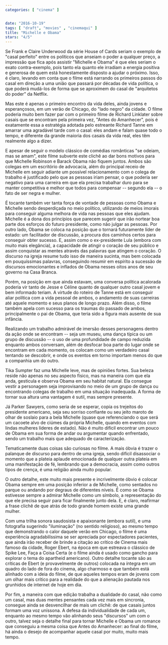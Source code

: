 ```yaml
---
categories: [ "cinema" ]


date: "2016-10-19"
tags: [ "draft", "movies" , "cinemaqui" ]
title: "Michelle e Obama"
stars: "4/5"
---
```


Se Frank e Claire Underwood da série House of Cards seriam o exemplo de "casal perfeito" entre os políticos que anseiam o poder a qualquer preço, a impressão que fica após assistir "Michelle e Obama" é que eles seriam o exato contra-exemplo, pois tanto ela quanto ele irradiam a energia positiva e generosa de quem está honestamente disposto a ajudar o próximo. Isso, é claro, levando em conta que o filme está narrando os primeiros passos do casal em direção a uma união que passará por décadas de vida política, o que poderá mudá-los de forma que se aproximem do casal de "arquitetos do poder" da Netflix.

Mas este é apenas o primeiro encontro da vida deles, ainda jovens e esperançosos, em um verão de Chicago, do "lado negro" da cidade. O filme poderia muito bem fazer par com o primeiro filme de Richard Linklater sobre casais que se encontram pela primeira vez, "Antes do Amanhecer", pois é exatamente essa a estratégia adotada pelo estreante Richard Tanne em amarrar uma agradável tarde com o casal: eles andam e falam quase todo o tempo, e diferente da grande maioria dos casais da vida real, eles têm realmente algo a dizer.

E apesar de seguir o modelo clássico de comédias românticas "se odeiam, mas se amam", este filme subverte este clichê ao dar bons motivos para que Michelle Robinson e Barack Obama não fiquem juntos. Ambos são colegas em um escritório de advocacia, além do principal receio de Michelle em seguir adiante um possível relacionamento com o colega de trabalho é justificado pelo que as pessoas iriam pensar, o que poderia ser negativo para uma carreira em que ela precisa trabalhar duro para se manter competitiva e melhor que todos para compensar -- segundo ela -- o fato de ser negra e mulher.

É tocante também ver tanta força de vontade de pessoas como Obama e Michelle sendo desperdiçada no meio político, utilizando de meios imorais para conseguir alguma melhora de vida nas pessoas que eles ajudam. Michelle é a dona dos princípios que parecem sugerir que irão nortear boa parte dos esforços do futuro presidente, como não julgar as pessoas. Por outro lado, Obama se coloca na posição que o tornará futuramente líder de estado: um facilitador de discussão, a procura dos caminhos certos para conseguir obter sucesso. E, assim como o ex-presidente Lula (embora com muito mais elegância), a capacidade de atingir o coração de seu público e assim conquistar as mentes através das palavras que atingem o coração. O discurso na igreja resume tudo isso de maneira sucinta, mas bem colocada em pouquíssimas palavras, conseguindo resumir em espírito a sucessão de discursos emocionantes e inflados de Obama nesses oitos anos de seu governo na Casa Branca.

Porém, na posição em que ainda estavam, uma conversa política acalorada poderia vir tanto de Jesse e Céline quanto de qualquer outro casal jovem e bem informado teriam. A virtude do roteiro de Tanne está em conseguir aliar política com a vida pessoal de ambos, o andamento de suas carreiras até aquele momento e seus planos de longo prazo. Além disso, o filme também apela com sucesso para os traumas do passado de ambos, principalmente o pai de Obama, que teria sido a figura mais ausente de sua infância.

Realizando um trabalho admirável de imersão desses personagens dentro da ação onde se encontram -- seja um museu, uma dança típica ou um grupo de discussão -- o uso de uma profundidade de campo reduzida enquanto ambos conversam, além de desfocar boa parte do lugar onde se encontram em cada momento, os colocam como um verdadeiro casal tentando se descobrir, e onde os eventos em torno importam menos do que a companhia um do outro.

Tika Sumpter faz uma Michelle leve, mas de opiniões fortes. Sua beleza reside não apenas no seu aspecto físico, mas na maneira com que ela anda, gesticula e observa Obama em seu habitat natural. Ela consegue vestir a personagem seja improvisando no meio de um grupo de dança ou encontrando colegas de trabalho em uma situação inadequada. A forma de tornar sua altura uma vantagem é sutil, mas sempre presente.

Já Parker Sawyers, como seria de se esperar, copia os trejeitos do presidente americano, seja seu sorriso confiante ou seu jeito maroto de olhar de soslaio para a bela Michelle (quase que referenciando o que será um cacoete alvo de ciúmes da própria Michelle, quando em eventos com lindas mulheres líderes de estado). Não é muito difícil encontrar um pouco de Obama em sua forma de andar ou argumentar quando enfrentado, sendo um trabalho mais que adequado de caracterização.

Tematicamente duas coisas são curiosas no filme. A mais óbvia é trazer o palanque de discurso para dentro de uma igreja, sendo difícil disassociar o momento que a plateia aplaude emocionada de qualquer outra plateia em uma manifestação de fé, lembrando que a democracia, assim como outros tipos de crença, é uma religião ainda muito popular.

O outro detalhe, este muito mais presente e incrivelmente óbvio é colocar Obama sempre em uma posição inferior a de Michelle, como sentados no parque ou andando por degraus de diferentes níveis. É como se Obama estivesse sempre a admirar Michelle como um símbolo, a representação do que ele precisa seguir para ficar finalmente junto dela. E, é claro, reafirmar a frase clichê de que atrás de todo grande homem existe uma grande mulher.

Com uma trilha sonora saudosista e apaixonante (embora sutil), e uma fotografia sugerindo "iluminação" (no sentido religioso), ao mesmo tempo que demonstrando o calor daquele verão em Chicago, o filme é uma experiência agradabilíssima se ser apreciada por espectadores pacientes, que ainda irão receber de brinde a citação ao crítico de Cinema mais famoso da cidade, Roger Ebert, na época em que estreava o clássico de Spike Lee, Faça a Coisa Certa (e o filme ainda é usado como gancho para explorar o tema do apartheid americano). Outro detalhe tocante são as críticas de Ebert (e provavelmente de outros) colocada na íntegra em um quadro do lado de fora do cinema, algo charmoso e que também está alinhado com a ideia do filme, de que aqueles tempos eram de jovens com um olhar mais crítico para a realidade do que a alienação pautada nos grunhidos de internet de hoje em dia.

Por fim, a maneira com que edição trabalha a dualidade do casal, não como um casal, mas duas mentes pensantes cada vez mais em sincronia, consegue ainda se desvencilhar de mais um clichê: de que casais juntos formam uma voz uníssona. A defesa da individualidade de cada um, enquanto ao mesmo tempo vão alinhando seus "discursos" um com o outro, talvez seja o detalhe final para tornar Michelle e Obama um romance que conseguiu a mesma coisa que Antes do Amanhecer: ao final do filme, há ainda o desejo de acompanhar aquele casal por muito, muito mais tempo.
